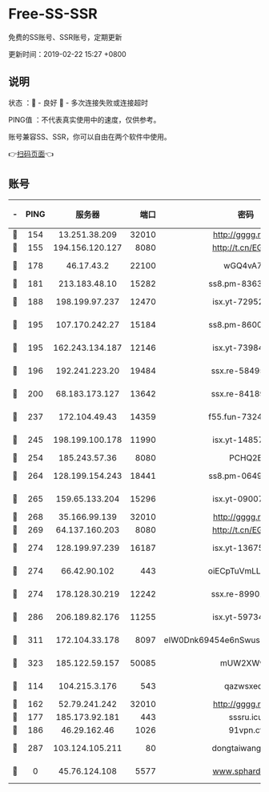 # Free-SS-SSR

免费的SS账号、SSR账号，定期更新

更新时间：2019-02-22 15:27 +0800

## 说明

状态     ：🙂 - 良好 🙁 - 多次连接失败或连接超时

PING值   ：不代表真实使用中的速度，仅供参考。

账号兼容SS、SSR，你可以自由在两个软件中使用。

👉[扫码页面](https://liesauer.github.io/free-ss-ssr.github.io/)👈

## 账号

|-|PING|服务器|端口|密码|加密方式|区域|
|:----:|:----:|:-----:|-----:|:----:|:----:|:----:|
|🙂|154|13.251.38.209|32010|http://gggg.rocks|chacha20|SG|
|🙂|155|194.156.120.127|8080|http://t.cn/EGJIyrl|rc4-md5|RU|
|🙂|178|46.17.43.2|22100|wGQ4vA7D|aes-256-gcm|RU|
|🙂|181|213.183.48.10|15282|ss8.pm-83634302|rc4-md5|RU|
|🙂|188|198.199.97.237|12470|isx.yt-72952184|aes-256-cfb|US|
|🙂|195|107.170.242.27|15184|ss8.pm-86005038|aes-256-cfb|US|
|🙂|195|162.243.134.187|12146|isx.yt-73984712|aes-256-cfb|US|
|🙂|196|192.241.223.20|19484|ssx.re-58495020|aes-256-cfb|US|
|🙂|200|68.183.173.127|13642|ssx.re-84189267|aes-256-cfb|US|
|🙂|237|172.104.49.43|14359|f55.fun-73245889|aes-256-cfb|SG|
|🙂|245|198.199.100.178|11990|isx.yt-14857132|aes-256-cfb|US|
|🙂|254|185.243.57.36|8080|PCHQ2E|rc4-md5|US|
|🙂|264|128.199.154.243|18441|ss8.pm-06496894|aes-256-cfb|SG|
|🙂|265|159.65.133.204|15296|isx.yt-09007661|aes-256-cfb|SG|
|🙂|268|35.166.99.139|32010|http://gggg.rocks|chacha20|US|
|🙂|269|64.137.160.203|8080|http://t.cn/EGJIyrl|rc4-md5|CA|
|🙂|274|128.199.97.239|16187|isx.yt-13675788|aes-256-cfb|SG|
|🙂|274|66.42.90.102|443|oiECpTuVmLLxk4Ts|aes-256-cfb|US|
|🙂|274|178.128.30.219|12242|ssx.re-89901367|aes-256-cfb|SG|
|🙂|286|206.189.82.176|11255|isx.yt-59734405|aes-256-cfb|SG|
|🙂|311|172.104.33.178|8097|eIW0Dnk69454e6nSwuspv9DmS201tQ0D|aes-256-cfb|SG|
|🙂|323|185.122.59.157|50085|mUW2XWw8|aes-256-cfb|GB|
|🙂|114|104.215.3.176|543|qazwsxedc|aes-256-gcm|JP|
|🙂|162|52.79.241.242|32010|http://gggg.rocks|chacha20|KR|
|🙂|177|185.173.92.181|443|sssru.icu|rc4-md5|RU|
|🙂|186|46.29.162.46|1026|91vpn.cf|rc4-md5|RU|
|🙂|287|103.124.105.211|80|dongtaiwang.com|aes-256-cfb|US|
|🙁|0|45.76.124.108|5577|www.sphard.com|aes-256-cfb|AU|
